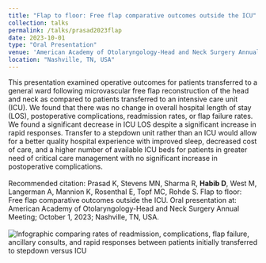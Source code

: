 ```yaml
---	
title: "Flap to floor: Free flap comparative outcomes outside the ICU"	
collection: talks	
permalink: /talks/prasad2023flap
date: 2023-10-01
type: "Oral Presentation"
venue: 'American Academy of Otolaryngology-Head and Neck Surgery Annual Meeting'
location: "Nashville, TN, USA"
---	
```

This presentation examined operative outcomes for patients transferred to a general ward following microvascular free flap reconstruction of the head and neck as compared to patients transferred to an intensive care unit (ICU). We found that there was no change in overall hospital length of stay (LOS), postoperative complications, readmission rates, or flap failure rates. We found a significant decrease in ICU LOS despite a significant increase in rapid responses. Transfer to a stepdown unit rather than an ICU would allow for a better quality hospital experience with improved sleep, decreased cost of care, and a higher number of available ICU beds for patients in greater need of critical care management with no significant increase in postoperative complications.
<br><br>
Recommended citation: Prasad K, Stevens MN, Sharma R, **Habib D**, West M, Langerman A, Mannion K, Rosenthal E, Topf MC, Rohde S. Flap to floor: Free flap comparative outcomes outside the ICU. Oral presentation at: American Academy of Otolaryngology-Head and Neck Surgery Annual Meeting; October 1, 2023; Nashville, TN, USA.
<br><br> 
![Infographic comparing rates of readmission, complications, flap failure, ancillary consults, and rapid responses between patients initially transferred to stepdown versus ICU](../images/prasad2023flap.png)
